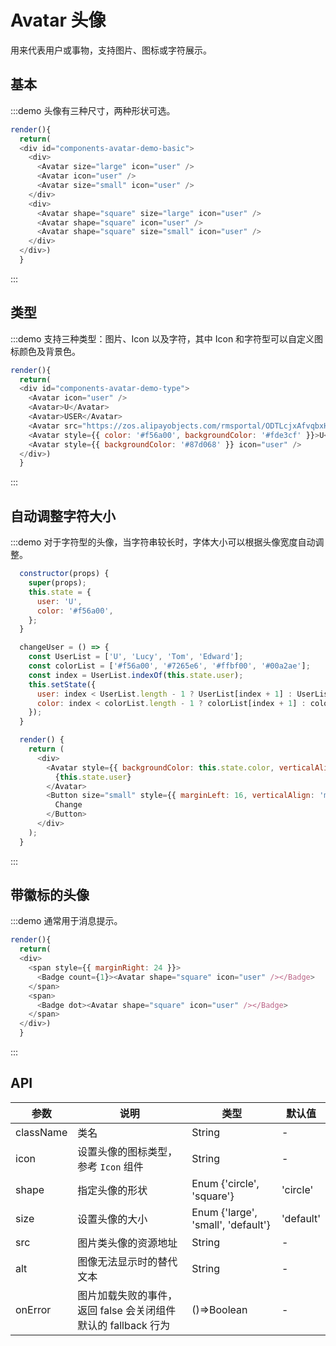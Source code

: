 # Avatar 头像

用来代表用户或事物，支持图片、图标或字符展示。


## 基本

:::demo 头像有三种尺寸，两种形状可选。

```js
render(){
  return(
  <div id="components-avatar-demo-basic">
    <div>
      <Avatar size="large" icon="user" />
      <Avatar icon="user" />
      <Avatar size="small" icon="user" />
    </div>
    <div>
      <Avatar shape="square" size="large" icon="user" />
      <Avatar shape="square" icon="user" />
      <Avatar shape="square" size="small" icon="user" />
    </div>
  </div>)
  }
```
:::

<style>
#components-avatar-demo-basic .fishd-avatar {
  margin-top: 16px;
  margin-right: 16px;
}
</style>

## 类型

:::demo 支持三种类型：图片、Icon 以及字符，其中 Icon 和字符型可以自定义图标颜色及背景色。

```js
render(){
  return(
  <div id="components-avatar-demo-type">
    <Avatar icon="user" />
    <Avatar>U</Avatar>
    <Avatar>USER</Avatar>
    <Avatar src="https://zos.alipayobjects.com/rmsportal/ODTLcjxAfvqbxHnVXCYX.png" />
    <Avatar style={{ color: '#f56a00', backgroundColor: '#fde3cf' }}>U</Avatar>
    <Avatar style={{ backgroundColor: '#87d068' }} icon="user" />
  </div>)
  }
```
:::

<style>
#components-avatar-demo-type .fishd-avatar {
  margin-top: 16px;
  margin-right: 16px;
}
</style>

## 自动调整字符大小

:::demo 对于字符型的头像，当字符串较长时，字体大小可以根据头像宽度自动调整。

```js
  constructor(props) {
    super(props);
    this.state = {
      user: 'U',
      color: '#f56a00',
    };
  }

  changeUser = () => {
    const UserList = ['U', 'Lucy', 'Tom', 'Edward'];
    const colorList = ['#f56a00', '#7265e6', '#ffbf00', '#00a2ae'];
    const index = UserList.indexOf(this.state.user);
    this.setState({
      user: index < UserList.length - 1 ? UserList[index + 1] : UserList[0],
      color: index < colorList.length - 1 ? colorList[index + 1] : colorList[0],
    });
  }

  render() {
    return (
      <div>
        <Avatar style={{ backgroundColor: this.state.color, verticalAlign: 'middle' }} size="large">
          {this.state.user}
        </Avatar>
        <Button size="small" style={{ marginLeft: 16, verticalAlign: 'middle' }} onClick={this.changeUser}>
          Change
        </Button>
      </div>
    );
  }
```

:::

## 带徽标的头像

:::demo 通常用于消息提示。

```js
render(){
  return(
  <div>
    <span style={{ marginRight: 24 }}>
      <Badge count={1}><Avatar shape="square" icon="user" /></Badge>
    </span>
    <span>
      <Badge dot><Avatar shape="square" icon="user" /></Badge>
    </span>
  </div>)
  }
```
:::

## API

| 参数 | 说明 | 类型 | 默认值 |
| --- | --- | --- | --- |
| className | 类名 | String | - |
| icon | 设置头像的图标类型，参考 `Icon` 组件 | String | - |
| shape | 指定头像的形状 | Enum {'circle', 'square'} | 'circle' |
| size | 设置头像的大小 | Enum {'large', 'small', 'default'} | 'default' |
| src | 图片类头像的资源地址 | String | - |
| alt | 图像无法显示时的替代文本 | String | - |
| onError | 图片加载失败的事件，返回 false 会关闭组件默认的 fallback 行为 | ()=>Boolean | - |
